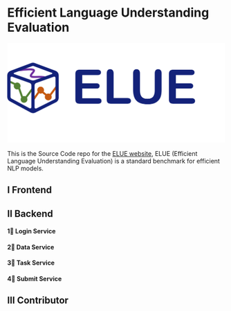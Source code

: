 # Efficient Language Understanding Evaluation

![](https://raw.githubusercontent.com/FionaChan01/Efficient-Language-Understanding-Evaluation/main/logo.png)

This is the Source Code repo for the [ELUE website](http://eluebenchmark.fastnlp.top/#/landing), ELUE (Efficient Language Understanding Evaluation) is a standard benchmark for efficient NLP models.

## Ⅰ Frontend



## Ⅱ Backend



#### 1⃣️ Login Service

#### 2⃣️ Data Service

#### 3⃣️ Task Service

#### 4⃣️ Submit Service



## Ⅲ Contributor
